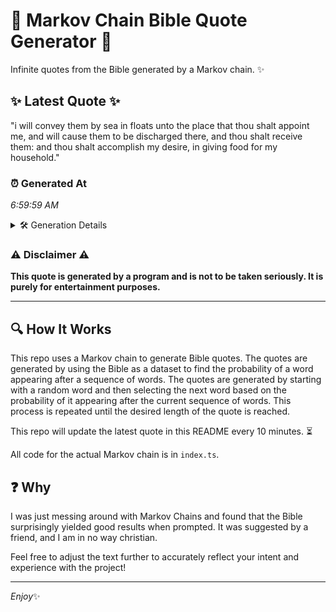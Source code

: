 # 📖 Markov Chain Bible Quote Generator 📖

Infinite quotes from the Bible generated by a Markov chain. ✨

## ✨ Latest Quote ✨
"i will convey them by sea in floats unto the place that thou shalt appoint me, and will cause them to be discharged there, and thou shalt receive them: and thou shalt accomplish my desire, in giving food for my household."

### ⏰ Generated At
*6:59:59 AM*

<details>
    <summary>🛠️ Generation Details</summary>
    <p>
        <strong>🌱 Seed:</strong> i<br>
        <strong>🔄 Iterations:</strong> 40<br>
        <strong>📜 Context History:</strong><br>[ i ]: will<br>[ i, will ]: convey<br>[ i, will, convey ]: them<br>[ i, will, convey, them ]: by<br>[ i, will, convey, them, by ]: sea<br>[ i, will, convey, them, by, sea ]: in<br>[ will, convey, them, by, sea, in ]: floats<br>[ convey, them, by, sea, in, floats ]: unto<br>[ them, by, sea, in, floats, unto ]: the<br>[ by, sea, in, floats, unto, the ]: place<br>[ sea, in, floats, unto, the, place ]: that<br>[ in, floats, unto, the, place, that ]: thou<br>[ floats, unto, the, place, that, thou ]: shalt<br>[ unto, the, place, that, thou, shalt ]: appoint<br>[ the, place, that, thou, shalt, appoint ]: me,<br>[ place, that, thou, shalt, appoint, me, ]: and<br>[ that, thou, shalt, appoint, me,, and ]: will<br>[ thou, shalt, appoint, me,, and, will ]: cause<br>[ shalt, appoint, me,, and, will, cause ]: them<br>[ appoint, me,, and, will, cause, them ]: to<br>[ me,, and, will, cause, them, to ]: be<br>[ and, will, cause, them, to, be ]: discharged<br>[ will, cause, them, to, be, discharged ]: there,<br>[ cause, them, to, be, discharged, there, ]: and<br>[ them, to, be, discharged, there,, and ]: thou<br>[ to, be, discharged, there,, and, thou ]: shalt<br>[ be, discharged, there,, and, thou, shalt ]: receive<br>[ discharged, there,, and, thou, shalt, receive ]: them:<br>[ there,, and, thou, shalt, receive, them: ]: and<br>[ and, thou, shalt, receive, them:, and ]: thou<br>[ thou, shalt, receive, them:, and, thou ]: shalt<br>[ shalt, receive, them:, and, thou, shalt ]: accomplish<br>[ receive, them:, and, thou, shalt, accomplish ]: my<br>[ them:, and, thou, shalt, accomplish, my ]: desire,<br>[ and, thou, shalt, accomplish, my, desire, ]: in<br>[ thou, shalt, accomplish, my, desire,, in ]: giving<br>[ shalt, accomplish, my, desire,, in, giving ]: food<br>[ accomplish, my, desire,, in, giving, food ]: for<br>[ my, desire,, in, giving, food, for ]: my<br>[ desire,, in, giving, food, for, my ]: household.<br>
    </p>
</details>

### ⚠️ Disclaimer ⚠️
**This quote is generated by a program and is not to be taken seriously. It is purely for entertainment purposes.**

---

## 🔍 How It Works

This repo uses a Markov chain to generate Bible quotes. The quotes are generated by using the Bible as a dataset to find the probability of a word appearing after a sequence of words. The quotes are generated by starting with a random word and then selecting the next word based on the probability of it appearing after the current sequence of words. This process is repeated until the desired length of the quote is reached.

This repo will update the latest quote in this README every 10 minutes. ⏳

All code for the actual Markov chain is in `index.ts`.

## ❓ Why

I was just messing around with Markov Chains and found that the Bible surprisingly yielded good results when prompted. 
It was suggested by a friend, and I am in no way christian.

Feel free to adjust the text further to accurately reflect your intent and experience with the project!

---

*Enjoy*✨
